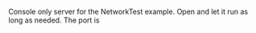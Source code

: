 Console only server for the NetworkTest example.
Open and let it run as long as needed.
The port is <insert port>